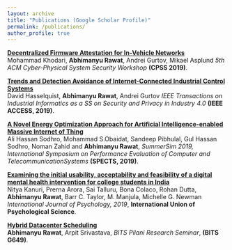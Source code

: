```yaml
---
layout: archive
title: "Publications (Google Scholar Profile)"
permalink: /publications/
author_profile: true
---
```

<!--
{% if author.googlescholar %}
  You can also find my articles on <u><a href="{{author.googlescholar}}">my Google Scholar profile</a>.</u>
{% endif %}


{% include base_path %}

{% for post in site.publications reversed %}
  {% include archive-single.html %}
{% endfor %}
-->

<b>[Decentralized Firmware Attestation for In-Vehicle Networks](https://ABresting.github.io/publications/CPSS_in_vehicle)</b> <br> 
Mohammad Khodari, <b>Abhimanyu Rawat</b>, Andrei Gurtov, Mikael Asplund
<i>5th ACM Cyber-Physical System Security Workshop</i> 
<b>(CPSS 2019)</b>.

<b>[Trends and Detection Avoidance of Internet-Connected Industrial Control Systems](https://ABresting.github.io/publications/IEEE_ACCESS_Trends_ICS_2019)</b> <br> 
David Hasselquist, <b>Abhimanyu Rawat</b>, Andrei Gurtov
<i>IEEE Transactions on Industrial Informatics as a SS on Security and Privacy in Industry 4.0</i> 
<b>(IEEE ACCESS, 2019)</b>.

<b>[A Novel Energy Optimization Approach for Artificial Intelligence-enabled Massive Internet of Thing](https://ABresting.github.io/publications/SPECTS-2019)</b> <br> 
Ali Hassan Sodhro, Mohammad S.Obaidat, Sandeep Pibhulal, Gul Hassan Sodhro,
Noman Zahid and <b>Abhimanyu Rawat</b>,
<i>SummerSim 2019, International Symposium on Performance Evaluation of Computer and TelecommunicationSystems</i> 
<b>(SPECTS, 2019)</b>.


<b>[Examining the initial usability, acceptability and feasibility
of a digital mental health intervention for college students
in India](https://ABresting.github.io/publications/psychology_journal)</b> <br> 
Nitya Kanuri, Prerna Arora, Sai Talluru, Bona Colaco, Rohan Dutta,
<b>Abhimanyu Rawat</b>, Barr C. Taylor, M. Manjula, Michelle G. Newman
<i>International Journal of Psychology, 2019</i>,
<b>International Union of Psychological Science</b>.

<b>[Hybrid Datacenter Scheduling](https://ABresting.github.io/publications/res-seminar-1)</b> <br> 
<b>Abhimanyu Rawat</b>, Arpit Srivastava,
<i>BITS Pilani Research Seminar</i>,
<b>(BITS G649)</b>.
